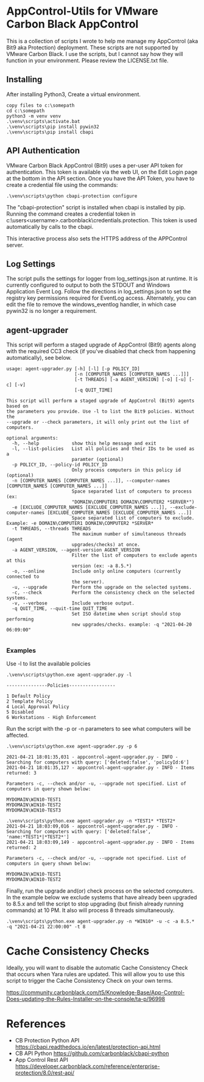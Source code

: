 # AppControl-Utils for VMware Carbon Black AppControl 

This is a collection of scripts I wrote to help me manage my AppControl (aka Bit9 aka Protection) deployment.
These scripts are not supported by VMware Carbon Black.  I use the scripts, but I cannot say
how they will function in your environment.  Please review the LICENSE.txt file.



## Installing 
After installing Python3, Create a virtual environment.
```
copy files to c:\somepath
cd c:\somepath     
python3 -m venv venv
.\venv\scripts\activate.bat
.\venv\scripts\pip install pywin32
.\venv\scripts\pip install cbapi
```

## API Authentication
VMware Carbon Black AppControl (Bit9) uses a per-user API token for authentication.  This token is available via the web UI, on the Edit Login page at the bottom in the API section.  Once you have the API Token, you have to create a credential file using the commands:
```
.\venv\scripts\python cbapi-protection configure
```

The "cbapi-protection" script is installed when cbapi is installed by pip.  Running the command creates a credential token in c:\users\<username>\.carbonblack\credentials.protection.  This token is used automatically by calls to the cbapi.

This interactive process also sets the HTTPS address of the APPControl server.


## Log Settings
The script pulls the settings for logger from log_settings.json at runtime.  It is currently configured to output
to both the STDOUT and Windows Application Event Log.  Follow the directions in log_settings.json to set the registry key 
permissions required for EventLog access.  Alternately, you can edit the file to remove the windows_eventlog handler,
in which case pywin32 is no longer a requirement.


## agent-upgrader
This script will perform a staged upgrade of AppControl (Bit9) agents along with the required CC3 check (if you've disabled that check from happening automatically), see below.

```
usage: agent-upgrader.py [-h] [-l] [-p POLICY_ID]
                         [-n [COMPUTER_NAMES [COMPUTER_NAMES ...]]]
                         [-t THREADS] [-a AGENT_VERSION] [-o] [-u] [-c] [-v]
                         [-q QUIT_TIME]

This script will perform a staged upgrade of AppControl (Bit9) agents based on
the parameters you provide. Use -l to list the Bit9 policies. Without the
--upgrade or --check parameters, it will only print out the list of computers.

optional arguments:
  -h, --help            show this help message and exit
  -l, --list-policies   List all policies and their IDs to be used as a
                        paramter (optional)
  -p POLICY_ID, --policy-id POLICY_ID
                        Only process computers in this policy id (optional)
  -n [COMPUTER_NAMES [COMPUTER_NAMES ...]], --computer-names [COMPUTER_NAMES [COMPUTER_NAMES ...]]
                        Space separated list of computers to process (ex:
                        "DOMAIN\COMPUTER1 DOMAIN\COMPUTER2 *SERVER*")
  -e [EXCLUDE_COMPUTER_NAMES [EXCLUDE_COMPUTER_NAMES ...]], --exclude-computer-names [EXCLUDE_COMPUTER_NAMES [EXCLUDE_COMPUTER_NAMES ...]]
                        Space separated list of computers to exclude. Example: -e DOMAIN\COMPUTER1 DOMAIN\COMPUTER2 *SERVER*                        
  -t THREADS, --threads THREADS
                        The maximum number of simultaneous threads (agent
                        upgrades/checks) at once.
  -a AGENT_VERSION, --agent-version AGENT_VERSION
                        Filter the list of computers to exclude agents at this
                        version (ex: -a 8.5.*)
  -o, --online          Include only online computers (currently connected to
                        the server).
  -u, --upgrade         Perform the upgrade on the selected systems.
  -c, --check           Perform the consistency check on the selected systems.
  -v, --verbose         Include verbose output.
  -q QUIT_TIME, --quit-time QUIT_TIME
                        Set ISO datetime when script should stop performing
                        new upgrades/checks. example: -q "2021-04-20 06:09:00"


```

### Examples

Use -l to list the available policies
```
.\venv\scripts\python.exe agent-upgrader.py -l

---------------Policies-----------------

1 Default Policy
2 Template Policy
4 Local Approval Policy
5 Disabled
6 Workstations - High Enforcement
```

Run the script with the -p <id> or -n <somename> parameters to see what computers will be affected.

```
.\venv\scripts\python.exe agent-upgrader.py -p 6

2021-04-21 18:01:35,031 - appcontrol-agent-upgrader.py - INFO - Searching for computers with query: ['deleted:false', 'policyId:6']
2021-04-21 18:01:35,127 - appcontrol-agent-upgrader.py - INFO - Items returned: 3

Parameters -c, --check and/or -u, --upgrade not specified. List of computers in query shown below:

MYDOMAIN\WIN10-TEST1
MYDOMAIN\WIN10-TEST2
MYDOMAIN\WIN10-TEST3
```

```
.\venv\scripts\python.exe agent-upgrader.py -n *TEST1* *TEST2*
2021-04-21 18:03:09,016 - appcontrol-agent-upgrader.py - INFO - Searching for computers with query: ['deleted:false', 'name:*TEST1*|*TEST2*']
2021-04-21 18:03:09,149 - appcontrol-agent-upgrader.py - INFO - Items returned: 2

Parameters -c, --check and/or -u, --upgrade not specified. List of computers in query shown below:

MYDOMAIN\WIN10-TEST1
MYDOMAIN\WIN10-TEST2
```

Finally, run the upgrade and(or) check process on the selected computers.  In the example below
we exclude systems that have already been upgraded to 8.5.x and tell the script to stop upgrading (but finish already
running commands) at 10 PM.  It also will process 8 threads simultaneously.

```
.\venv\scripts\python.exe agent-upgrader.py -n *WIN10* -u -c -a 8.5.* -q "2021-04-21 22:00:00" -t 8
```



# Cache Consistency Checks

Ideally, you will want to disable the automatic Cache Consistency Check that occurs when Yara rules are updated.  This will allow you to use this script to trigger the Cache Consistency Check on your own terms.

https://community.carbonblack.com/t5/Knowledge-Base/App-Control-Does-updating-the-Rules-Installer-on-the-console/ta-p/96998

# References

* CB Protection Python API	https://cbapi.readthedocs.io/en/latest/protection-api.html
* CB API Python	            https://github.com/carbonblack/cbapi-python
* App Control Rest API	    https://developer.carbonblack.com/reference/enterprise-protection/8.0/rest-api/
